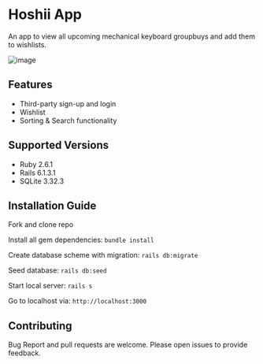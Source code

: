 # Hoshii App

An app to view all upcoming mechanical keyboard groupbuys and add them to wishlists. 

![image](https://user-images.githubusercontent.com/17733481/116609275-0d5d5980-a8e9-11eb-8525-a0e747a8cbf8.png)


## Features

* Third-party sign-up and login
* Wishlist
* Sorting & Search functionality

## Supported Versions

* Ruby 2.6.1
* Rails 6.1.3.1
* SQLite 3.32.3

## Installation Guide

Fork and clone repo

Install all gem dependencies: `bundle install`

Create database scheme with migration: `rails db:migrate`

Seed database: `rails db:seed`

Start local server: `rails s`

Go to localhost via: `http://localhost:3000`

## Contributing

Bug Report and pull requests are welcome. Please open issues to provide feedback.
